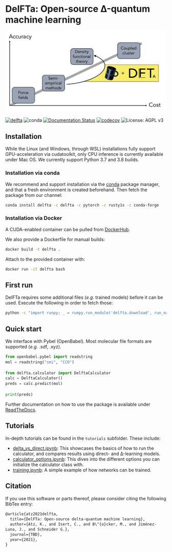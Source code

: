 # DelFTa: Open-source Δ-quantum machine learning
![](docs/delfta_overview.png)

[![delfta](https://github.com/josejimenezluna/delfta/actions/workflows/build.yml/badge.svg)](https://github.com/josejimenezluna/delfta/actions/workflows/build.yml)
![conda](https://anaconda.org/delfta/delfta/badges/installer/conda.svg)
[![Documentation Status](https://readthedocs.org/projects/delfta/badge/?version=latest)](https://delfta.readthedocs.io/en/latest/?badge=latest)
[![codecov](https://codecov.io/gh/josejimenezluna/delfta/branch/master/graph/badge.svg?token=kMkZiUi0DZ)](https://codecov.io/gh/josejimenezluna/delfta)
![License: AGPL v3](https://img.shields.io/badge/License-AGPL%20v3-blue.svg)

## Installation

While the Linux (and Windows, through WSL) installations fully support GPU-acceleration via cudatoolkit, only CPU inference is currently available under Mac OS. We currently support Python 3.7 and 3.8 builds.

### Installation via conda

We recommend and support installation via the [conda](https://docs.conda.io/en/latest/miniconda.html) package manager, and that a fresh environment is created beforehand. Then fetch the package from our channel:

```bash
conda install delfta -c delfta -c pytorch -c rusty1s -c conda-forge
```


### Installation via Docker

A CUDA-enabled container can be pulled from [DockerHub](https://hub.docker.com/r/josejimenezluna/delfta). 

We also provide a Dockerfile for manual builds:

```bash
docker build -t delfta . 
```

Attach to the provided container with:

```bash
docker run -it delfta bash
```

## First run

DelFTa requires some additional files (_e.g._ trained models) before it can be used. Execute the following in order to fetch those:

```bash
python -c "import runpy; _ = runpy.run_module('delfta.download', run_name='__main__')"
```

## Quick start

We interface with Pybel (OpenBabel). Most molecular file formats are supported (_e.g._ .sdf, .xyz).

```python
from openbabel.pybel import readstring
mol = readstring("smi", "CCO")

from delfta.calculator import DelftaCalculator
calc = DelftaCalculator()
preds = calc.predict(mol)

print(preds)
```


Further documentation on how to use the package is available under [ReadTheDocs](https://delfta.readthedocs.io/en/latest/).

## Tutorials

In-depth tutorials can be found in the `tutorials` subfolder. These include: 

- [delta_vs_direct.ipynb](tutorials/delta_vs_direct.ipynb): This showcases the basics of how to run the calculator, and compares results using direct- and Δ-learning models. 
- [calculator_options.ipynb](tutorials/calculator_options.ipynb): This dives into the different options you can initialize the calculator class with. 
- [training.ipynb](tutorials/training.ipynb): A simple example of how networks can be trained. 


## Citation

If you use this software or parts thereof, please consider citing the following BibTex entry:

```
@article{atz2021delfta,
  title={DelFTa: Open-source delta-quantum machine learning},
  author={Atz, K., and Isert, C., and B\"{o}cker, M., and Jiménez-Luna, J., and Schneider G.},
  journal={TBD},
  year={2021},
}
```
